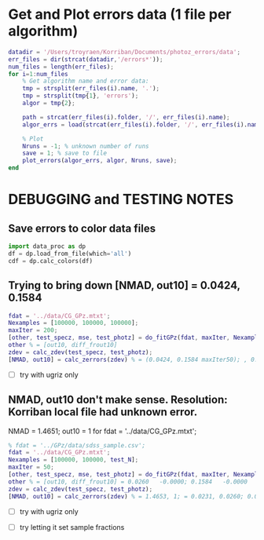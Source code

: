 

# Get and Plot errors data (1 file per algorithm)
<!-- fs -->
```Matlab
datadir = '/Users/troyraen/Korriban/Documents/photoz_errors/data';
err_files = dir(strcat(datadir,'/errors*'));
num_files = length(err_files);
for i=1:num_files
    % Get algorithm name and error data:
    tmp = strsplit(err_files(i).name, '.');
    tmp = strsplit(tmp{1}, 'errors');
    algor = tmp{2};

    path = strcat(err_files(i).folder, '/', err_files(i).name);
    algor_errs = load(strcat(err_files(i).folder, '/', err_files(i).name));

    % Plot
    Nruns = -1; % unknown number of runs
    save = 1; % save to file
    plot_errors(algor_errs, algor, Nruns, save);
end
```
<!-- fe Get and Plot errors data -->



# DEBUGGING and TESTING NOTES
<!-- fs -->

## Save errors to color data files
<!-- fs -->
```python
import data_proc as dp
df = dp.load_from_file(which='all')
cdf = dp.calc_colors(df)
```
<!-- fe ## Save errors to color data files -->

## Trying to bring down [NMAD, out10] = 0.0424, 0.1584
<!-- fs -->
```Matlab
fdat = '../data/CG_GPz.mtxt';
Nexamples = [100000, 100000, 100000];
maxIter = 200;
[other, test_specz, mse, test_photz] = do_fitGPz(fdat, maxIter, Nexamples);
other % = [out10, diff_frout10]
zdev = calc_zdev(test_specz, test_photz);
[NMAD, out10] = calc_zerrors(zdev) % = (0.0424, 0.1584 maxIter50); , 0.1189
```

- [ ] try with ugriz only

<!-- fe ## Trying to bring down [NMAD, out10] = 0.0424, 0.1584 -->



## NMAD, out10 don't make sense. Resolution: Korriban local file had unknown error.
<!-- fs -->
NMAD = 1.4651; out10 = 1 for fdat = '../data/CG_GPz.mtxt';
```Matlab
% fdat = '../GPz/data/sdss_sample.csv';
fdat = '../data/CG_GPz.mtxt';
Nexamples = [100000, 100000, test_N];
maxIter = 50;
[other, test_specz, mse, test_photz] = do_fitGPz(fdat, maxIter, Nexamples);
other % = [out10, diff_frout10] = 0.0260   -0.0000; 0.1584   -0.0000
zdev = calc_zdev(test_specz, test_photz);
[NMAD, out10] = calc_zerrors(zdev) % = 1.4653, 1; = 0.0231, 0.0260; 0.0424, 0.1584

```
- [ ] try with ugriz only
- [ ] try letting it set sample fractions


<!-- fe ## NMAD, out10 don't make sense -->



<!-- fe # DEBUGGING and TESTING NOTES -->
